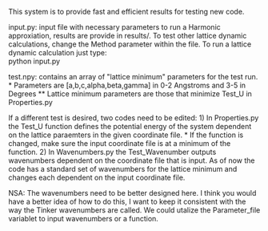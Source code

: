 This system is to provide fast and efficient results for testing new code.

input.py: input file with necessary parameters to run a Harmonic approxiation, results are provide in results/. To test other lattice dynamic calculations, change the Method parameter within the file. To run a lattice dynamic calculation just type:\
python input.py

test.npy: contains an array of "lattice minimum" parameters for the test run.
    * Parameters are [a,b,c,alpha,beta,gamma] in 0-2 Angstroms and 3-5 in Degrees
    ** Lattice minimum parameters are those that minimize Test_U in Properties.py

If a different test is desired, two codes need to be edited:
    1) In Properties.py the Test_U function defines the potential energy of the system
       dependent on the lattice paraemters in the given coordinate file.
       * If the function is changed, make sure the input coordinate file is at a minimum
         of the function.
    2) In Wavenumbers.py the Test_Wavenumber outputs wavenumbers dependent on the coordinate
       file that is input. As of now the code has a standard set of wavenumbers for the
       lattice minimum and changes each dependent on the input coordinate file.

NSA: The wavenumbers need to be better designed here. I think you would have a better idea of how to do this, I want to keep
     it consistent with the way the Tinker wavenumbers are called. We could utalize the Parameter_file variablet to input
     wavenumbers or a function.

